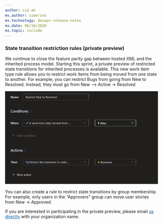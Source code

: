 ```yaml
---
author: sid-ah
ms.author: simerzou
ms.technology: devops-release-notes
ms.date: 06/18/2020
ms.topic: include
---
```


### State transition restriction rules (private preview)

We continue to close the feature parity gap between hosted XML and the inherited process model. Starting this sprint, a private preview of restricted state transitions for inherited processes is available. This new work item type rule allows you to restrict work items from being moved from one state to another. For example, you can restrict Bugs from going from New to Resolved. Instead, they must go from New –&gt; Active -&gt; Resolved

![State transition restriction rules.](../../media/171-boards-0-0.png)

You can also create a rule to restrict state transitions by group membership. For example, only users in the “Approvers” group can move user stories from New -&gt; Approved.

If you are interested in participating in the private preview, please email&nbsp;</span><a href="mailto:dahellem@microsoft.com" style="color:rgb(0, 93, 166);">us directly</a> with your organization name.
